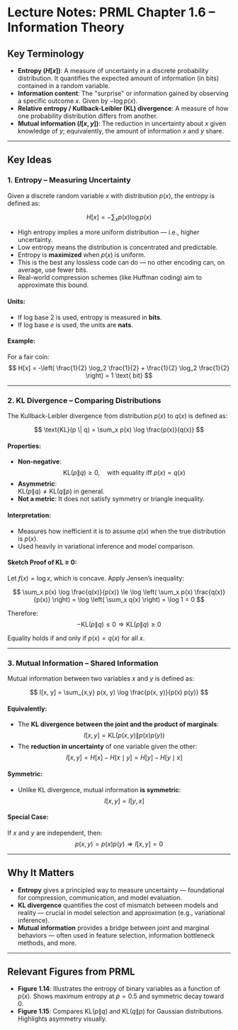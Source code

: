 # Lecture Notes: PRML Chapter 1.6 – Information Theory

## Key Terminology

- **Entropy ($H[x]$)**: A measure of uncertainty in a discrete probability distribution. It quantifies the expected amount of information (in bits) contained in a random variable.
- **Information content**: The "surprise" or information gained by observing a specific outcome $x$. Given by $-\log p(x)$.
- **Relative entropy / Kullback-Leibler (KL) divergence**: A measure of how one probability distribution differs from another.
- **Mutual information ($I[x, y]$)**: The reduction in uncertainty about $x$ given knowledge of $y$; equivalently, the amount of information $x$ and $y$ share.

---

## Key Ideas

### 1. Entropy – Measuring Uncertainty

Given a discrete random variable $x$ with distribution $p(x)$, the entropy is defined as:

$$
H[x] = -\sum_x p(x) \log p(x)
$$

- High entropy implies a more uniform distribution — i.e., higher uncertainty.
- Low entropy means the distribution is concentrated and predictable.
- Entropy is **maximized** when $p(x)$ is uniform.
- This is the best any lossless code can do — no other encoding can, on average, use fewer bits.
- Real-world compression schemes (like Huffman coding) aim to approximate this bound.
#### Units:
- If log base 2 is used, entropy is measured in **bits**.
- If log base $e$ is used, the units are **nats**.

#### Example:
For a fair coin:  
$$
H[x] = -\left( \frac{1}{2} \log_2 \frac{1}{2} + \frac{1}{2} \log_2 \frac{1}{2} \right) = 1 \text{ bit}
$$

---

### 2. KL Divergence – Comparing Distributions

The Kullback-Leibler divergence from distribution $p(x)$ to $q(x)$ is defined as:

$$
\text{KL}(p \| q) = \sum_x p(x) \log \frac{p(x)}{q(x)}
$$

#### Properties:
- **Non-negative**:
  $$
  \text{KL}(p \| q) \ge 0, \quad \text{with equality iff } p(x) = q(x)
  $$
- **Asymmetric**:  
  $\text{KL}(p \| q) \ne \text{KL}(q \| p)$ in general.
- **Not a metric**: It does not satisfy symmetry or triangle inequality.

#### Interpretation:
- Measures how inefficient it is to assume $q(x)$ when the true distribution is $p(x)$.
- Used heavily in variational inference and model comparison.

#### Sketch Proof of KL $\ge$ 0:

Let $f(x) = \log x$, which is concave. Apply Jensen’s inequality:

$$
\sum_x p(x) \log \frac{q(x)}{p(x)} \le \log \left( \sum_x p(x) \frac{q(x)}{p(x)} \right) = \log \left( \sum_x q(x) \right) = \log 1 = 0
$$

Therefore:
$$
-\text{KL}(p \| q) \le 0 \Rightarrow \text{KL}(p \| q) \ge 0
$$

Equality holds if and only if $p(x) = q(x)$ for all $x$.

---

### 3. Mutual Information – Shared Information

Mutual information between two variables $x$ and $y$ is defined as:

$$
I[x, y] = \sum_{x,y} p(x, y) \log \frac{p(x, y)}{p(x) p(y)}
$$

#### Equivalently:
- The **KL divergence between the joint and the product of marginals**:
  $$
  I[x, y] = \text{KL}(p(x, y) \| p(x)p(y))
  $$
- The **reduction in uncertainty** of one variable given the other:
  $$
  I[x, y] = H[x] - H[x \mid y] = H[y] - H[y \mid x]
  $$

#### Symmetric:
- Unlike KL divergence, mutual information **is symmetric**:
  $$
  I[x, y] = I[y, x]
  $$

#### Special Case:
If $x$ and $y$ are independent, then:
$$
p(x, y) = p(x)p(y) \Rightarrow I[x, y] = 0
$$

---

## Why It Matters

- **Entropy** gives a principled way to measure uncertainty — foundational for compression, communication, and model evaluation.
- **KL divergence** quantifies the cost of mismatch between models and reality — crucial in model selection and approximation (e.g., variational inference).
- **Mutual information** provides a bridge between joint and marginal behaviors — often used in feature selection, information bottleneck methods, and more.

---

## Relevant Figures from PRML

- **Figure 1.14**: Illustrates the entropy of binary variables as a function of $p(x)$. Shows maximum entropy at $p = 0.5$ and symmetric decay toward 0.
- **Figure 1.15**: Compares $\text{KL}(p \| q)$ and $\text{KL}(q \| p)$ for Gaussian distributions. Highlights asymmetry visually.
